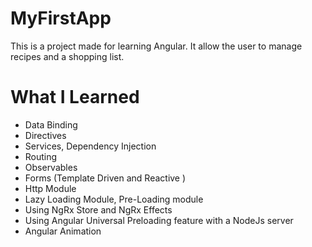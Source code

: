 # MyFirstApp

This is a project made for learning Angular. It allow the user to manage recipes and a shopping list.

# What I Learned

* Data Binding
* Directives
* Services, Dependency Injection
* Routing
* Observables
* Forms (Template Driven and Reactive )
* Http Module
* Lazy Loading Module, Pre-Loading module
* Using NgRx Store and NgRx Effects
* Using Angular Universal Preloading feature with a NodeJs server
* Angular Animation
